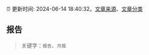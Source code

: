 :alarm_clock: 更新时间: 2024-06-14 18:40:32。[文章来源](/README.md)、[文章分类](/TAGS.md)

## 报告


> 关键字：`报告`、`月报`




